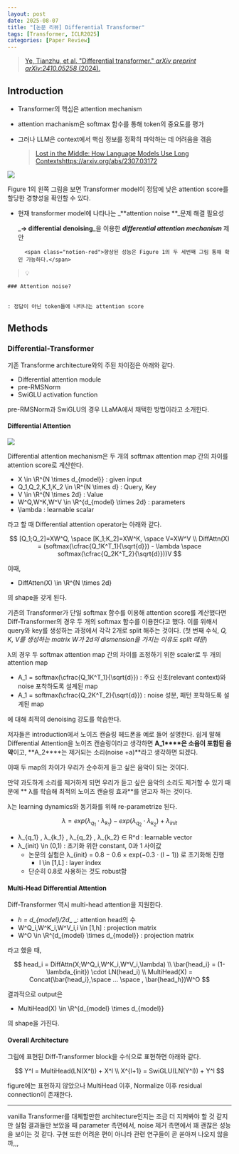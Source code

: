 ```yaml
---
layout: post
date: 2025-08-07
title: "[논문 리뷰] Differential Transformer"
tags: [Transformer, ICLR2025]
categories: [Paper Review]
---
```


> [Ye, Tianzhu, et al. "Differential transformer." ](https://arxiv.org/abs/2410.05258)[_arXiv preprint arXiv:2410.05258_](https://arxiv.org/abs/2410.05258)[ (2024).](https://arxiv.org/abs/2410.05258)



## Introduction

- Transformer의 핵심은 attention mechanism
- attention machanism은 softmax 함수를 통해 token의 중요도를 평가
- 그러나 LLM은 context에서 핵심 정보를 정확히 파악하는 데 어려움을 겪음

	> [Lost in the Middle: How Language Models Use Long Contextshttps://arxiv.org/abs/2307.03172](https://arxiv.org/abs/2307.03172)


![](https://prod-files-secure.s3.us-west-2.amazonaws.com/542b861c-36a8-4051-84e5-8804b6728dba/9083ea56-691a-4752-ae26-47f403431ac8/image.png?X-Amz-Algorithm=AWS4-HMAC-SHA256&X-Amz-Content-Sha256=UNSIGNED-PAYLOAD&X-Amz-Credential=ASIAZI2LB466VHZLKSO4%2F20250820%2Fus-west-2%2Fs3%2Faws4_request&X-Amz-Date=20250820T022328Z&X-Amz-Expires=3600&X-Amz-Security-Token=IQoJb3JpZ2luX2VjEIH%2F%2F%2F%2F%2F%2F%2F%2F%2F%2FwEaCXVzLXdlc3QtMiJIMEYCIQC6XFIOtvDVUnhdirT%2BbS4Yn539g%2F0f91Wn%2BP1aAC3cRAIhAMSAvHoO4l7uqVDQrH6tn9LNkdP2dyD4x57WnFPqeGGqKogECMr%2F%2F%2F%2F%2F%2F%2F%2F%2F%2FwEQABoMNjM3NDIzMTgzODA1Igw0TYSmPyqA%2F4AH5IQq3AOcjC66rUN6ziuifv5WB%2BAfqbs3VozjiFb0qif3VkJu72yZ97uJUlGT2jVhhCCq8GD7xpQVXM227CW3HQrSmZvR8s9F2dBaXr62uZ7I0VRBoZm8y6yIXauiFbBDpRao2omjVqOcEFFBIf7W36Uw%2FcCniXJTRXRgbliE85C6ZK5HbVjAKDC%2BRLLWwkfatDfzRf2i8oOPCvxXAFFXkbf4S6Tpl99vIhMdcFKpoue2cJp1%2Bw846fS8agO0UFLKyOHE3CIpjNM5SNxoB99J%2B%2FUE8mVBqZ80aaKl%2BY14RJ53QNsv%2BA1G7XR7Ya94h3IX4J9n82l1H5MCiO7kyt4XuaQGdhx3PowpQkuaW52luw%2BTUQGrRdv4cCkirVcKlVdJ2205FJNsBJbfcGmMivIx3JQqsaaa4AjuPhMJdI59dakYGyoK9%2Fu3XeHWU0ImrPAk7zwzasO9pX7uQ6EK2z9cCW%2FUGAeY0aUa187XxmAmdOK8rNDp7bSMCLQikBhDFiNol2p8jagy%2Fa9N8lBGfvqkOjMLOMwWAUPc4twwLQio3rhf6YMTxcSLxU%2BaJZFZHGWKxDbjUf%2F%2FOLdQU3lyCrY3h1SaZdcP5VC%2B4ihqYS1jKG4xogKyAMhOuM5P8ZQ%2F2a1jhjDju5TFBjqkAWbOaZ4rAu99xC0xyEGlttzeiQMyiOQ2smBHtyhdlqlWyy2jemHqYYnygds7LJp5HENl5C4pljyE6uk2Qob6pOhy1oNJb8myGy3fYibA9H6FRUpEyELfqpO%2FRP%2Fqt3qw%2FNpr%2FxjUzRpJazTwSHCYhn2%2FYxuspO3uKExvs21WxCjPJFgg541BzeUtYzq%2FknV1m7sXRizDbKh9ZCnXT6Mi1xfTxtD5&X-Amz-Signature=5cbae7b9757d8f396c1206e83bbfad109faa0353a33f7344df64929d8d8c881f&X-Amz-SignedHeaders=host&x-amz-checksum-mode=ENABLED&x-id=GetObject)


Figure 1의 왼쪽 그림을 보면 Transformer model이 정답에 낮은 attention score를 할당한 경향성을 확인할 수 있다.

- 현재 transformer model에 나타나는 _**attention noise **_문제 해결 필요성

	_**→ differential denoising**_을 이용한 _**differential attention mechanism**_ 제안


		<span class="notion-red">향상된 성능은 Figure 1의 두 세번째 그림 통해 확인 가능하다.</span>


> 💡 


	### Attention noise?


	: 정답이 아닌 token들에 나타나는 attention score



## Methods



### Differential-Transformer


기존 Transforme architecture와의 주된 차이점은 아래와 같다.

- Differential attention module
- pre-RMSNorm
- SwiGLU activation function

pre-RMSNorm과 SwiGLU의 경우 LLaMA에서 채택한 방법이라고 소개한다.



#### Differential Attention


![](https://prod-files-secure.s3.us-west-2.amazonaws.com/542b861c-36a8-4051-84e5-8804b6728dba/116d70b2-1963-4810-9167-f4c7d8a06e8f/image.png?X-Amz-Algorithm=AWS4-HMAC-SHA256&X-Amz-Content-Sha256=UNSIGNED-PAYLOAD&X-Amz-Credential=ASIAZI2LB466VHZLKSO4%2F20250820%2Fus-west-2%2Fs3%2Faws4_request&X-Amz-Date=20250820T022328Z&X-Amz-Expires=3600&X-Amz-Security-Token=IQoJb3JpZ2luX2VjEIH%2F%2F%2F%2F%2F%2F%2F%2F%2F%2FwEaCXVzLXdlc3QtMiJIMEYCIQC6XFIOtvDVUnhdirT%2BbS4Yn539g%2F0f91Wn%2BP1aAC3cRAIhAMSAvHoO4l7uqVDQrH6tn9LNkdP2dyD4x57WnFPqeGGqKogECMr%2F%2F%2F%2F%2F%2F%2F%2F%2F%2FwEQABoMNjM3NDIzMTgzODA1Igw0TYSmPyqA%2F4AH5IQq3AOcjC66rUN6ziuifv5WB%2BAfqbs3VozjiFb0qif3VkJu72yZ97uJUlGT2jVhhCCq8GD7xpQVXM227CW3HQrSmZvR8s9F2dBaXr62uZ7I0VRBoZm8y6yIXauiFbBDpRao2omjVqOcEFFBIf7W36Uw%2FcCniXJTRXRgbliE85C6ZK5HbVjAKDC%2BRLLWwkfatDfzRf2i8oOPCvxXAFFXkbf4S6Tpl99vIhMdcFKpoue2cJp1%2Bw846fS8agO0UFLKyOHE3CIpjNM5SNxoB99J%2B%2FUE8mVBqZ80aaKl%2BY14RJ53QNsv%2BA1G7XR7Ya94h3IX4J9n82l1H5MCiO7kyt4XuaQGdhx3PowpQkuaW52luw%2BTUQGrRdv4cCkirVcKlVdJ2205FJNsBJbfcGmMivIx3JQqsaaa4AjuPhMJdI59dakYGyoK9%2Fu3XeHWU0ImrPAk7zwzasO9pX7uQ6EK2z9cCW%2FUGAeY0aUa187XxmAmdOK8rNDp7bSMCLQikBhDFiNol2p8jagy%2Fa9N8lBGfvqkOjMLOMwWAUPc4twwLQio3rhf6YMTxcSLxU%2BaJZFZHGWKxDbjUf%2F%2FOLdQU3lyCrY3h1SaZdcP5VC%2B4ihqYS1jKG4xogKyAMhOuM5P8ZQ%2F2a1jhjDju5TFBjqkAWbOaZ4rAu99xC0xyEGlttzeiQMyiOQ2smBHtyhdlqlWyy2jemHqYYnygds7LJp5HENl5C4pljyE6uk2Qob6pOhy1oNJb8myGy3fYibA9H6FRUpEyELfqpO%2FRP%2Fqt3qw%2FNpr%2FxjUzRpJazTwSHCYhn2%2FYxuspO3uKExvs21WxCjPJFgg541BzeUtYzq%2FknV1m7sXRizDbKh9ZCnXT6Mi1xfTxtD5&X-Amz-Signature=662c5ac6a4c29f56b2fffad16620d5c51f4fa96e9e23f4d4f08970abebf1a602&X-Amz-SignedHeaders=host&x-amz-checksum-mode=ENABLED&x-id=GetObject)


Differential attention mechanism은 두 개의 softmax attention map 간의 차이를 attention score로 계산한다.

- X \in \R^{N \times d\_{model}} : given input
- Q\_1,Q\_2,K\_1,K\_2 \in \R^{N \times d} : Query, Key
- V \in \R^{N \times 2d} : Value
- W^Q,W^K,W^V \in \R^{d\_{model} \times 2d} : parameters
- \lambda : learnable scalar

라고 할 때 Differential attention operator는 아래와 같다.


$$
[Q_1;Q_2]=XW^Q, \space [K_1;K_2]=XW^K, \space V=XW^V \\
DiffAttn(X) = (softmax(\cfrac{Q_1K^T_1}{\sqrt{d}}) - \lambda \space softmax(\cfrac{Q_2K^T_2}{\sqrt{d}}))V
$$


이때,

- DiffAtten(X) \in \R^{N \times 2d}

의 shape을 갖게 된다.


기존의 Transformer가 단일 softmax 함수를 이용해 attention score를 계산했다면 Diff-Transformer의 경우 두 개의 softmax 함수를 이용한다고 했다. 이를 위해서 query와 key를 생성하는 과정에서 각각 2개로 split 해주는 것이다. <span class="notion-red">(첫 번째 수식, </span><span class="notion-red">_Q, K, V를 생성하는 matrix W가 2d의 dismension을 가지는 이유도 split 때문_</span><span class="notion-red">)</span>


 λ의 경우 두 softmax attention map 간의 차이를 조정하기 위한 scaler로 두 개의 attention map

- A\_1 = softmax(\cfrac{Q\_1K^T\_1}{\sqrt{d}}) : 주요 신호(relevant context)와 noise 포착하도록 설계된 map
- A\_1 = softmax(\cfrac{Q\_2K^T\_2}{\sqrt{d}}) : noise 성분, 패턴 포착하도록 설계된 map 

에 대해 최적의 denoising 강도를 학습한다.


저자들은 introduction에서 노이즈 캔슬링 헤드폰을 예로 들어 설명한다. 쉽게 말해 Differential Attention을 노이즈 캔슬링이라고 생각하면 **A\_1****은 소음이 포함된 음악**이고, **A\_2****는 제거되는 소리(noise +a)**라고 생각하면 되겠다. 


이때 두 map의 차이가 우리가 순수하게 듣고 싶은 음악이 되는 것이다. 


만약 과도하게 소리를 제거하게 되면 우리가 듣고 싶은 음악의 소리도 제거할 수 있기 때문에 ** λ를 학습해 최적의 노이즈 캔슬링 효과**를 얻고자 하는 것이다.


λ는 learning dynamics와 동기화를 위해 re-parametrize 된다.


$$
\lambda = exp(\lambda_{q_1} \cdot \lambda_{k_1}) - exp(\lambda_{q_2} \cdot \lambda_{k_2}) + \lambda_{init}
$$

- λ\_{q\_1} , λ\_{k\_1} , λ\_{q\_2} , λ\_{k\_2} ∈ R^d : learnable vector
- λ\_{init} \in (0,1) : 초기화 위한 constant, 0과 1 사이값
	- 논문의 실험은 λ\_{init} = 0.8 − 0.6 × exp(−0.3 · (l − 1)) 로 초기화해 진행
		- l \in [1,L] : layer index
	- 단순히 0.8로 사용하는 것도 robust함


#### **Multi-Head Differential Attention**


Diff-Transformer 역시 multi-head attention을 지원한다.

- _h = d\_{model}/2d__ _: attention head의 수
- W^Q\_i,W^K\_i,W^V\_i,i \in [1,h] : projection matrix
- W^O \in \R^{d\_{model} \times d\_{model}} : projection matrix

라고 했을 때,


$$
head_i = DiffAttn(X;W^Q_i,W^K_i,W^V_i,\lambda) \\
\bar{head_i} = (1-\lambda_{init}) \cdot LN(head_i) \\
MultiHead(X) = Concat(\bar{head_i},\space ... \space , \bar{head_h})W^O
$$


결과적으로 output은

- MultiHead(X) \in \R^{d\_{model} \times d\_{model}}

의 shape을 가진다.



#### Overall Architecture


그림에 표현된 Diff-Transformer block을 수식으로 표현하면 아래와 같다.


$$
Y^l = MultiHead(LN(X^l)) + X^l \\
X^{l+1} = SwiGLU(LN(Y^l)) + Y^l
$$


figure에는 표현하지 않았으나 MultiHead 이후, Normalize 이후 residual connection이 존재한다.


---


vanilla Transformer를 대체할만한 architecture인지는 조금 더 지켜봐야 할 것 같지만 실험 결과들만 보았을 때 parameter 측면에서, noise 제거 측면에서 꽤 괜찮은 성능을 보이는 것 같다. 구현 또한 어려운 편이 아니라 관련 연구들이 곧 쏟아져 나오지 않을까,,,


